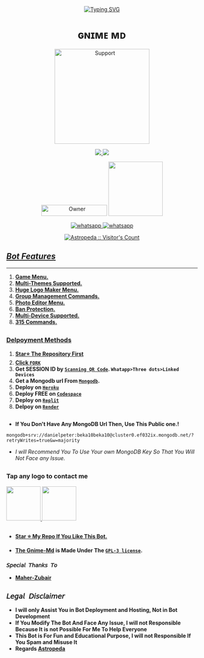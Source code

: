<p align="center">
<a href="https://git.io/typing-svg"><img src="https://readme-typing-svg.demolab.com?font=Poppins&weight=600&size=40&duration=2000&pause=500&color=F7F7F7&center=true&random=false&width=435&lines=GNIME-MD+;MULTI+FUNCTIONAL;WHATSAPP+BOT;DEVELPOED+BY;ASTROEPDA" alt="Typing SVG" /></a>
  </p>
<h1 align="center"> ɢɴɪᴍᴇ ᴍᴅ </h1>
</p>
<p align="center">
  <a href="https://github.com/Astropeda">
    <img alt=Support height="250" src="https://leadier-umbrellas.000webhostapp.com/Gnime-logos.jpeg"> 
    </p>

<p align="center">
  <a href="https://github.com/Astropeda/Gnime-md/fork">
    <img src="https://img.shields.io/github/forks/Astropeda/Gnime-Md?label=Fork&style=social">
    
    
  <a href="https://github.com/Astropeda/Gnime-md/stargazers"> 
    <img src="https://img.shields.io/github/stars/Astropeda?style=social">
  </a>

</p>


<p align="center">
<a href="https://github.com/Astropeda"><img title="Owner" src="https://img.shields.io/badge/Owner-Astropeda-black.svg?style=for-the-badge&logo=github" width="173px" height="29"></a>

 <a href="https://github.com/Astropeda/Gnime-md/blob/main/LICENCE">
<img src='https://img.shields.io/github/license/Astropeda/Gnime-Md?color=%231e81b0&style=for-the-badge' width="143px">
<p align="center"> 
  <a aria-label="Join our chats" href="https://chat.whatsapp.com/L1XNePCPC8O6rw9JeQ0iLB" target="_blank">
   <img alt="whatsapp" src="https://img.shields.io/badge/Support Group-25D366?style=for-the-badge&logo=whatsapp&logoColor=white" />
    <a aria-label="Join our chats" href="https://chat.whatsapp.com/L1XNePCPC8O6rw9JeQ0iLB" target="_blank">
   <img alt="whatsapp" src="https://img.shields.io/badge/Public Bot Group-25D366?style=for-the-badge&logo=whatsapp&logoColor=white" />

<p align="center"><img src="https://profile-counter.glitch.me/{Astropeda}/count.svg" alt="Astropeda :: Visitor's Count" /></p>

## ***Bot Features***
---
1. **Game Menu.**
2.  **Multi-Themes Supported.**
3.  **Huge Logo Maker Menu.**
4. **Group Management Commands.**
5.  **Photo Editor Menu.**
6.  **Ban Protection.**
7.  **Multi-Device Supported.**
8.  **315 Commands.**
##




### Delpoyment Methods
1. **Star⭐ The Repository First**
2. **Click [`FORK`](https://github.com/Astropeda/Gnime-md/fork)**
3. **Get SESSION ID  by [`Scanning QR Code`](https://replit.com/@astromedia0010/GNIME-MD-QR?v=1). `Whatapp>Three dots>Linked Devices`**
4. **Get a Mongodb url From [`Mongodb`](https://account.mongodb.com/).**
5. **Deploy on [`Heroku`](https://heroku.com/deploy?template=https://github.com/Astropeda/Gnime-md)**
6. **Deploy FREE on [`Codespace`](https://github.com/codespaces/new)**
7. **Deploy on [`Replit`](https://replit.com/github/Astropeda/Gnime-md)**
8. **Delpoy on [`Render`](https://dashboard.render.com/select-repo?type=web)**
##

- **If You Don't Have Any MongoDB Url Then, Use This Public one.!**
```
mongodb+srv://danielpeter:beka10beka10@cluster0.ef032ix.mongodb.net/?retryWrites=true&w=majority
```
- *I will Recommend You To Use Your own MongoDB Key So That You Will Not Face any Issue.*
##
    
 ### Tap any logo to contact me
 <p align="centre">
  <a href="mailto:astromedia0010@outlook.com">
    <img src="https://i.ibb.co/Kx8NXxT/mail-gmail-22737.png" align="centre" width="90" />
   <a href="https://wa.me/2349027862116?text=Hi%20Astropeda%20Sir...%20I%20need%20some%20help%20in%20Gnime-Md">
    <img src="https://i.ibb.co/2MLVZwm/whatsapp-logo-icon-181644.png" align="centre" width="90" />

##

- **Star ⭐ My Repo If You Like This Bot.**

- **The [Gnime-Md](https://github.com/Astropeda/Gnime-md) is Made Under The [`GPL-3 license`](https://github.com/Astropeda/Gnime-md/blob/main/LICENCE).**

### `𝘚𝘱𝘦𝘤𝘪𝘢𝘭 𝘛𝘩𝘢𝘯𝘬𝘴 𝘛𝘰`
- **[Maher-Zubair](https://github.com/Maher-Zubair/)**
##
## ```𝘓𝘦𝘨𝘢𝘭 𝘋𝘪𝘴𝘤𝘭𝘢𝘪𝘮𝘦𝘳```
- **I will only Assist You in Bot Deployment and Hosting, Not in Bot Development**
- **If You Modify The Bot And Face Any Issue, I will not Responsible Because It is not Possible For Me To Help Everyone**
- **This Bot is For Fun and Educational Purpose, I will not Responsible If You Spam and Misuse It**
- **Regards [Astropeda](https://github.com/Astropeda)**
